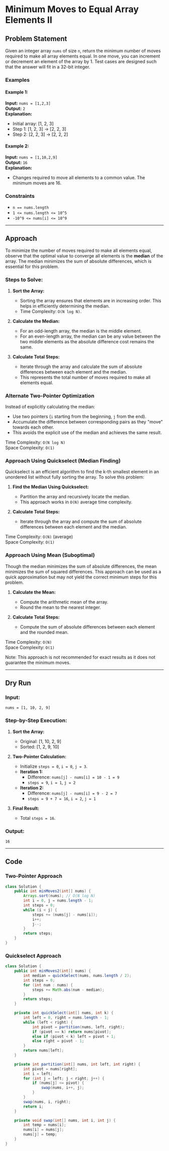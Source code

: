 # Minimum Moves to Equal Array Elements II

## Problem Statement

Given an integer array `nums` of size `n`, return the minimum number of moves required to make all array elements equal. In one move, you can increment or decrement an element of the array by 1. Test cases are designed such that the answer will fit in a 32-bit integer.

### Examples

#### Example 1:

**Input:** `nums = [1,2,3]`\
**Output:** `2`\
**Explanation:**

- Initial array: [1, 2, 3]
- Step 1: [1, 2, 3] → [2, 2, 3]
- Step 2: [2, 2, 3] → [2, 2, 2]

#### Example 2:

**Input:** `nums = [1,10,2,9]`\
**Output:** `16`\
**Explanation:**

- Changes required to move all elements to a common value. The minimum moves are 16.

### Constraints

- `n == nums.length`
- `1 <= nums.length <= 10^5`
- `-10^9 <= nums[i] <= 10^9`

---

## Approach

To minimize the number of moves required to make all elements equal, observe that the optimal value to converge all elements is the **median** of the array. The median minimizes the sum of absolute differences, which is essential for this problem.

### Steps to Solve:

1. **Sort the Array:**

   - Sorting the array ensures that elements are in increasing order. This helps in efficiently determining the median.
   - Time Complexity: `O(N log N)`.

2. **Calculate the Median:**

   - For an odd-length array, the median is the middle element.
   - For an even-length array, the median can be any value between the two middle elements as the absolute difference cost remains the same.

3. **Calculate Total Steps:**

   - Iterate through the array and calculate the sum of absolute differences between each element and the median.
   - This represents the total number of moves required to make all elements equal.

### Alternate Two-Pointer Optimization

Instead of explicitly calculating the median:

- Use two pointers (`i` starting from the beginning, `j` from the end).
- Accumulate the difference between corresponding pairs as they "move" towards each other.
- This avoids the explicit use of the median and achieves the same result.

Time Complexity: `O(N log N)`\
Space Complexity: `O(1)`

### Approach Using Quickselect (Median Finding)

Quickselect is an efficient algorithm to find the k-th smallest element in an unordered list without fully sorting the array. To solve this problem:

1. **Find the Median Using Quickselect:**
   - Partition the array and recursively locate the median.
   - This approach works in `O(N)` average time complexity.

2. **Calculate Total Steps:**
   - Iterate through the array and compute the sum of absolute differences between each element and the median.

Time Complexity: `O(N)` (average)\
Space Complexity: `O(1)`

### Approach Using Mean (Suboptimal)

Though the median minimizes the sum of absolute differences, the mean minimizes the sum of squared differences. This approach can be used as a quick approximation but may not yield the correct minimum steps for this problem.

1. **Calculate the Mean:**
   - Compute the arithmetic mean of the array.
   - Round the mean to the nearest integer.

2. **Calculate Total Steps:**
   - Compute the sum of absolute differences between each element and the rounded mean.

Time Complexity: `O(N)`\
Space Complexity: `O(1)`

Note: This approach is not recommended for exact results as it does not guarantee the minimum moves.

---

## Dry Run

### Input:

`nums = [1, 10, 2, 9]`

### Step-by-Step Execution:

1. **Sort the Array:**

   - Original: [1, 10, 2, 9]
   - Sorted: [1, 2, 9, 10]

2. **Two-Pointer Calculation:**

   - Initialize `steps = 0`, `i = 0`, `j = 3`.
   - **Iteration 1:**
     - Difference: `nums[j] - nums[i] = 10 - 1 = 9`
     - `steps = 9`, `i = 1`, `j = 2`
   - **Iteration 2:**
     - Difference: `nums[j] - nums[i] = 9 - 2 = 7`
     - `steps = 9 + 7 = 16`, `i = 2`, `j = 1`

3. **Final Result:**

   - Total `steps = 16`.

### Output:

`16`

---

## Code

### Two-Pointer Approach

```java
class Solution {
    public int minMoves2(int[] nums) {
        Arrays.sort(nums); // O(N log N)
        int i = 0, j = nums.length - 1;
        int steps = 0;
        while (i < j) {
            steps += (nums[j] - nums[i]);
            i++;
            j--;
        }
        return steps;
    }
}
```

### Quickselect Approach

```java
class Solution {
    public int minMoves2(int[] nums) {
        int median = quickSelect(nums, nums.length / 2);
        int steps = 0;
        for (int num : nums) {
            steps += Math.abs(num - median);
        }
        return steps;
    }

    private int quickSelect(int[] nums, int k) {
        int left = 0, right = nums.length - 1;
        while (left < right) {
            int pivot = partition(nums, left, right);
            if (pivot == k) return nums[pivot];
            else if (pivot < k) left = pivot + 1;
            else right = pivot - 1;
        }
        return nums[left];
    }

    private int partition(int[] nums, int left, int right) {
        int pivot = nums[right];
        int i = left;
        for (int j = left; j < right; j++) {
            if (nums[j] <= pivot) {
                swap(nums, i++, j);
            }
        }
        swap(nums, i, right);
        return i;
    }

    private void swap(int[] nums, int i, int j) {
        int temp = nums[i];
        nums[i] = nums[j];
        nums[j] = temp;
    }
}
```

